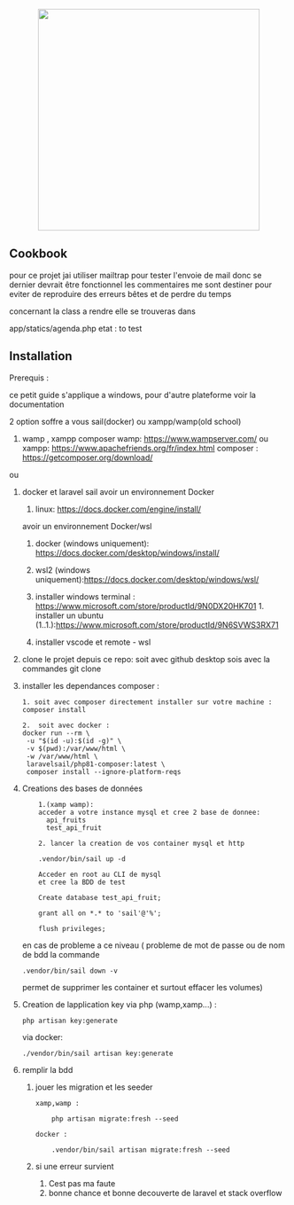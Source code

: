 <p align="center"><a href="https://laravel.com" target="_blank"><img src="https://raw.githubusercontent.com/laravel/art/master/logo-lockup/5%20SVG/2%20CMYK/1%20Full%20Color/laravel-logolockup-cmyk-red.svg" width="400"></a></p>

## Cookbook

pour ce projet jai utiliser mailtrap pour tester l'envoie de mail
donc se dernier devrait être fonctionnel
les commentaires me sont destiner pour eviter de reproduire des erreurs bêtes et de perdre du temps

concernant la class a rendre elle se trouveras dans

app/statics/agenda.php
etat : to test

## Installation

Prerequis :

ce petit guide s'applique a windows, pour d'autre plateforme voir la documentation

2 option soffre a vous sail(docker) ou xampp/wamp(old school)

1.  wamp , xampp composer
    wamp: https://www.wampserver.com/
    ou
    xampp: https://www.apachefriends.org/fr/index.html
    composer : https://getcomposer.org/download/

ou

1.  docker et laravel sail
    avoir un environnement Docker

    1. linux: https://docs.docker.com/engine/install/

    avoir un environnement Docker/wsl

    1. docker (windows uniquement): https://docs.docker.com/desktop/windows/install/
    1. wsl2 (windows uniquement):https://docs.docker.com/desktop/windows/wsl/
    1. installer windows terminal : https://www.microsoft.com/store/productId/9N0DX20HK701 1. installer un ubuntu (1..1.):https://www.microsoft.com/store/productId/9N6SVWS3RX71

    1. installer vscode et remote - wsl

2.  clone le projet depuis ce repo:
    soit avec github desktop sois avec la commandes git clone

3.  installer les dependances composer :

        1. soit avec composer directement installer sur votre machine : composer install

        2.  soit avec docker :
        docker run --rm \
         -u "$(id -u):$(id -g)" \
         -v $(pwd):/var/www/html \
         -w /var/www/html \
         laravelsail/php81-composer:latest \
         composer install --ignore-platform-reqs

4.  Creations des bases de données

            1.(xamp wamp):
            acceder a votre instance mysql et cree 2 base de donnee:
              api_fruits
              test_api_fruit

            2. lancer la creation de vos container mysql et http

            .vendor/bin/sail up -d

            Acceder en root au CLI de mysql
            et cree la BDD de test

            Create database test_api_fruit;

            grant all on *.* to 'sail'@'%';

            flush privileges;

    en cas de probleme a ce niveau ( probleme de mot de passe ou de nom de bdd la commande

        .vendor/bin/sail down -v

    permet de supprimer les container et surtout effacer les volumes)

5.  Creation de lapplication key
    via php (wamp,xamp...) :

        php artisan key:generate

    via docker:

        ./vendor/bin/sail artisan key:generate

6.  remplir la bdd

    1.  jouer les migration et les seeder

            xamp,wamp :

                php artisan migrate:fresh --seed

            docker :

                .vendor/bin/sail artisan migrate:fresh --seed

    1.  si une erreur survient
        1. Cest pas ma faute
        2. bonne chance et bonne decouverte de laravel et stack overflow
